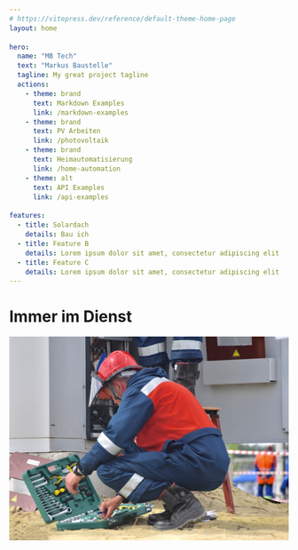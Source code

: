 ```yaml
---
# https://vitepress.dev/reference/default-theme-home-page
layout: home

hero:
  name: "MB Tech"
  text: "Markus Baustelle"
  tagline: My great project tagline
  actions:
    - theme: brand
      text: Markdown Examples
      link: /markdown-examples
    - theme: brand
      text: PV Arbeiten
      link: /photovoltaik
    - theme: brand
      text: Heimautomatisierung
      link: /home-automation
    - theme: alt
      text: API Examples
      link: /api-examples

features:
  - title: Solardach 
    details: Bau ich
  - title: Feature B
    details: Lorem ipsum dolor sit amet, consectetur adipiscing elit
  - title: Feature C
    details: Lorem ipsum dolor sit amet, consectetur adipiscing elit
---
```


# Immer im Dienst
![Bei der Arbeit](./public/worker.jpg)
